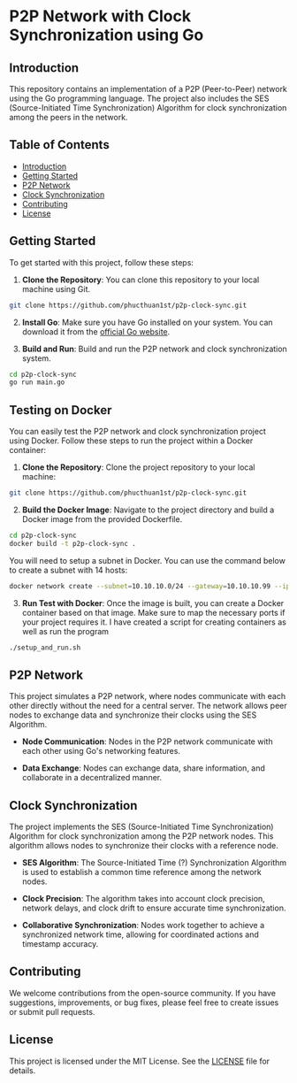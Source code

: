 # P2P Network with Clock Synchronization using Go

## Introduction

This repository contains an implementation of a P2P (Peer-to-Peer) network using the Go programming language. The project also includes the SES (Source-Initiated Time Synchronization) Algorithm for clock synchronization among the peers in the network.

## Table of Contents

- [Introduction](#introduction)
- [Getting Started](#getting-started)
- [P2P Network](#p2p-network)
- [Clock Synchronization](#clock-synchronization)
- [Contributing](#contributing)
- [License](#license)

## Getting Started

To get started with this project, follow these steps:

1. **Clone the Repository**: You can clone this repository to your local machine using Git.

```bash
git clone https://github.com/phucthuan1st/p2p-clock-sync.git
```

2. **Install Go**: Make sure you have Go installed on your system. You can download it from the [official Go website](https://golang.org/dl/).

3. **Build and Run**: Build and run the P2P network and clock synchronization system.

```bash
cd p2p-clock-sync
go run main.go
```

## Testing on Docker

You can easily test the P2P network and clock synchronization project using Docker. Follow these steps to run the project within a Docker container:

1. **Clone the Repository**: Clone the project repository to your local machine:

```bash
git clone https://github.com/phucthuan1st/p2p-clock-sync.git
```

2. **Build the Docker Image**: Navigate to the project directory and build a Docker image from the provided Dockerfile.

```bash
cd p2p-clock-sync
docker build -t p2p-clock-sync .
```

You will need to setup a subnet in Docker. You can use the command below to create a subnet with 14 hosts:

```bash
docker network create --subnet=10.10.10.0/24 --gateway=10.10.10.99 --ip-range=10.10.10.1/28 p2p
```

3. **Run Test with Docker**: Once the image is built, you can create a Docker container based on that image. Make sure to map the necessary ports if your project requires it. I have created a script for creating containers as well as run the program

```bash
./setup_and_run.sh
```

## P2P Network

This project simulates a P2P network, where nodes communicate with each other directly without the need for a central server. The network allows peer nodes to exchange data and synchronize their clocks using the SES Algorithm.

- **Node Communication**: Nodes in the P2P network communicate with each other using Go's networking features.

- **Data Exchange**: Nodes can exchange data, share information, and collaborate in a decentralized manner.

## Clock Synchronization

The project implements the SES (Source-Initiated Time Synchronization) Algorithm for clock synchronization among the P2P network nodes. This algorithm allows nodes to synchronize their clocks with a reference node.

- **SES Algorithm**: The Source-Initiated Time (?) Synchronization Algorithm is used to establish a common time reference among the network nodes.

- **Clock Precision**: The algorithm takes into account clock precision, network delays, and clock drift to ensure accurate time synchronization.

- **Collaborative Synchronization**: Nodes work together to achieve a synchronized network time, allowing for coordinated actions and timestamp accuracy.

## Contributing

We welcome contributions from the open-source community. If you have suggestions, improvements, or bug fixes, please feel free to create issues or submit pull requests.

## License

This project is licensed under the MIT License. See the [LICENSE](LICENSE) file for details.
